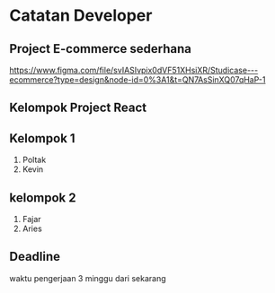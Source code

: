 # Catatan Developer

## Project E-commerce sederhana
https://www.figma.com/file/svIASIvpix0dVF51XHsiXR/Studicase---ecommerce?type=design&node-id=0%3A1&t=QN7AsSinXQ07qHaP-1

## Kelompok Project React
## Kelompok 1
1. Poltak
2. Kevin

## kelompok 2
1. Fajar
2. Aries

## Deadline
waktu pengerjaan 3 minggu dari sekarang
